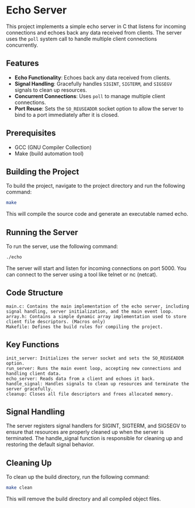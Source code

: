 # Echo Server

This project implements a simple echo server in C that listens for incoming connections and echoes back any data received from clients. The server uses the `poll` system call to handle multiple client connections concurrently.

## Features

- **Echo Functionality**: Echoes back any data received from clients.
- **Signal Handling**: Gracefully handles `SIGINT`, `SIGTERM`, and `SIGSEGV` signals to clean up resources.
- **Concurrent Connections**: Uses `poll` to manage multiple client connections.
- **Port Reuse**: Sets the `SO_REUSEADDR` socket option to allow the server to bind to a port immediately after it is closed.

## Prerequisites

- GCC (GNU Compiler Collection)
- Make (build automation tool)

## Building the Project

To build the project, navigate to the project directory and run the following command:

```sh
make
```

This will compile the source code and generate an executable named echo.

## Running the Server

To run the server, use the following command:

```sh
./echo
```

The server will start and listen for incoming connections on port 5000. You can connect to the server using a tool like telnet or nc (netcat).
## Code Structure

    main.c: Contains the main implementation of the echo server, including signal handling, server initialization, and the main event loop.
    array.h: Contains a simple dynamic array implementation used to store client file descriptors. (Macros only)
    Makefile: Defines the build rules for compiling the project.

## Key Functions

    init_server: Initializes the server socket and sets the SO_REUSEADDR option.
    run_server: Runs the main event loop, accepting new connections and handling client data.
    echo_server: Reads data from a client and echoes it back.
    handle_signal: Handles signals to clean up resources and terminate the server gracefully.
    cleanup: Closes all file descriptors and frees allocated memory.

## Signal Handling

The server registers signal handlers for SIGINT, SIGTERM, and SIGSEGV to ensure that resources are properly cleaned up when the server is terminated. The handle_signal function is responsible for cleaning up and restoring the default signal behavior.

## Cleaning Up

To clean up the build directory, run the following command:

```sh
make clean
```

This will remove the build directory and all compiled object files.